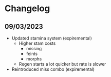 # Changelog

## 09/03/2023

- Updated stamina system (expiremental)
  - Higher stam costs
    - missing
    - feints
    - morphs
  - Regen starts a lot quicker but rate is slower
- Reintroduced miss combo (expiremental)
